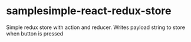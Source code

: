 # samplesimple-react-redux-store

Simple redux store with action and reducer. Writes payload string to store when button is pressed
